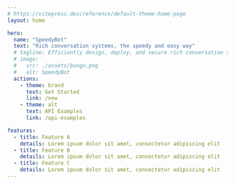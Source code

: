 ```yaml
---
# https://vitepress.dev/reference/default-theme-home-page
layout: home

hero:
  name: "SpeedyBot"
  text: "Rich conversation systems, the speedy and easy way"
  # tagline: Efficiently design, deploy, and secure rich conversation systems in enterprises and large teams
  # image:
  #   src: ./assets/bongo.png
  #   alt: SpeedyBot
  actions:
    - theme: brand
      text: Get Started
      link: /new
    - theme: alt
      text: API Examples
      link: /api-examples

features:
  - title: Feature A
    details: Lorem ipsum dolor sit amet, consectetur adipiscing elit
  - title: Feature B
    details: Lorem ipsum dolor sit amet, consectetur adipiscing elit
  - title: Feature C
    details: Lorem ipsum dolor sit amet, consectetur adipiscing elit
---
```

